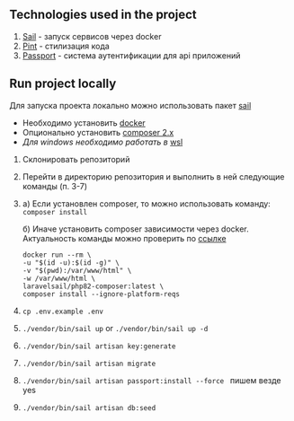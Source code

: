 ## Technologies used in the project

1) [Sail](https://laravel.com/docs/10.x/sail) - запуск сервисов через docker
3) [Pint](https://laravel.com/docs/10.x/pint) - стилизация кода
4) [Passport](https://laravel.com/docs/10.x/passport) - система аутентификации для api приложений


## Run project locally

Для запуска проекта локально можно использовать пакет [sail](https://laravel.com/docs/10.x/sail)

* Необходимо установить [docker](https://docs.docker.com/engine/install/)
* Опционально установить [composer 2.x](https://getcomposer.org/download/)
* *Для windows необходимо работать в* [wsl](https://learn.microsoft.com/en-us/windows/wsl/install)

1) Склонировать репозиторий
2) Перейти в директорию репозитория и выполнить в ней следующие команды (п. 3-7)
3) а) Если установлен composer, то можно использовать команду: ```composer install```

   б) Иначе установить composer зависимости через docker. Актуальность команды можно проверить
   по [ссылке](https://laravel.com/docs/10.x/sail#installing-composer-dependencies-for-existing-projects)
    ```
    docker run --rm \
    -u "$(id -u):$(id -g)" \
    -v "$(pwd):/var/www/html" \
    -w /var/www/html \
    laravelsail/php82-composer:latest \
    composer install --ignore-platform-reqs
    ```
4) ```cp .env.example .env```
5) ```./vendor/bin/sail up``` or ```./vendor/bin/sail up -d```
6) ```./vendor/bin/sail artisan key:generate```
7) ```./vendor/bin/sail artisan migrate```
8) ```./vendor/bin/sail artisan passport:install --force ``` пишем везде yes
9) ```./vendor/bin/sail artisan db:seed ```

